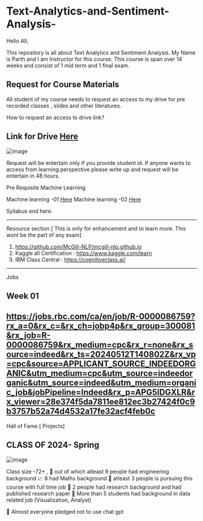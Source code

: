 # Text-Analytics-and-Sentiment-Analysis-

Hello All, 

This repository is all about Text Analytics and Sentiment Analysis. My Name is Parth and I am Instructor for this course. 
This course is span over 14 weeks and consist of 1 mid term and 1 final exam. 

## Request for Course Materials 
All student of my course needs to request an access to my drive for pre recorded classes , slides and other literatures. 

How to request an access to drive link?

## Link for Drive [Here](https://drive.google.com/drive/folders/1JZMxXXxvXZoUjkD4bL7BNScK3TJkgrWs?usp=drive_link)

![image](https://github.com/PARTHDAVE-TEACH/Text-Analytics-and-Sentiment-Analysis-/assets/145209539/edc8ec0e-9df9-4375-86c5-91c9f2c8ef17)

Request will be entertain only if you provide student id. If anyone wants to access from learning perspective please write up and request will be entertain in 48 hours. 



Pre Requisite Machine Learning  

Machine learning -01  [Here](https://github.com/PARTHDAVE-TEACH/Text-Analytics-and-Sentiment-Analysis-/blob/main/ML%20-01.pdf)
Machine learning -02  [Here](https://github.com/PARTHDAVE-TEACH/Text-Analytics-and-Sentiment-Analysis-/blob/main/2.%20Regression%20ML%20.pdf)





Syllabus end here. 

--------
Resource section [ This is only for enhancement and to learn more. This wont be the part of any exam] 

1. https://github.com/McGill-NLP/mcgill-nlp.github.io
2. Kaggle all Certification : https://www.kaggle.com/learn
3. IBM Class Central : https://cognitiveclass.ai/

---
Jobs
## Week 01 
https://jobs.rbc.com/ca/en/job/R-0000086759?rx_a=0&rx_c=&rx_ch=jobp4p&rx_group=300081&rx_job=R-0000086759&rx_medium=cpc&rx_r=none&rx_source=indeed&rx_ts=20240512T140802Z&rx_vp=cpc&source=APPLICANT_SOURCE_INDEEDORGANIC&utm_medium=cpc&utm_source=indeedorganic&utm_source=indeed&utm_medium=organic_job&jobPipeline=Indeed&rx_p=APG5IDGXLR&rx_viewer=28e374f5da7811ee812ec3b27424f0c9b3757b52a74d4532a17fe32acf4feb0c
----
Hall of Fame [ Projects]

## CLASS OF 2024- Spring 
![image](https://github.com/PARTHDAVE-TEACH/Text-Analytics-and-Sentiment-Analysis-/assets/145209539/a47b73e6-4223-4626-bf78-4fa7a23beb28)

Class size -72+ ,
🔨 out of which atleast 9 people had engineering background 
📈 8 had Maths background 
💸 atleast 3 people is pursuing this course with full time job
💎 2 people had research background and had published research paper 
💼 More than 5 students had background in data related job (Visualization, Analyst)

🤥 Almost everyone pledged not to use chat gpt 



